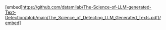 [embed]https://github.com/datamllab/The-Science-of-LLM-generated-Text-Detection/blob/main/The_Science_of_Detecting_LLM_Generated_Texts.pdf[/embed]
